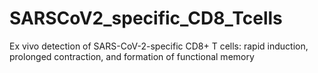 # SARSCoV2_specific_CD8_Tcells
Ex vivo detection of SARS-CoV-2-specific CD8+ T cells: rapid induction, prolonged contraction, and formation of functional memory
